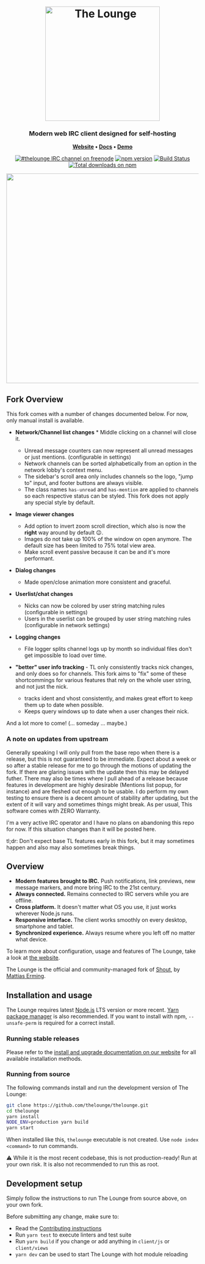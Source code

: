 <h1 align="center">
	<img
		width="300"
		alt="The Lounge"
		src="https://raw.githubusercontent.com/thelounge/thelounge/master/client/img/logo-vertical-transparent-bg.svg?sanitize=true">
</h1>

<h3 align="center">
	Modern web IRC client designed for self-hosting
</h3>

<p align="center">
	<strong>
		<a href="https://thelounge.chat/">Website</a>
		•
		<a href="https://thelounge.chat/docs">Docs</a>
		•
		<a href="https://demo.thelounge.chat/">Demo</a>
	</strong>
</p>
<p align="center">
	<a href="https://demo.thelounge.chat/"><img
		alt="#thelounge IRC channel on freenode"
		src="https://img.shields.io/badge/freenode-%23thelounge-415364.svg?colorA=ff9e18"></a>
	<a href="https://yarn.pm/thelounge"><img
		alt="npm version"
		src="https://img.shields.io/npm/v/thelounge.svg?colorA=333a41&maxAge=3600"></a>
	<a href="https://github.com/thelounge/thelounge/actions"><img
		alt="Build Status"
		src="https://github.com/thelounge/thelounge/workflows/Build/badge.svg"></a>
	<a href="https://npm-stat.com/charts.html?package=thelounge&from=2016-02-12"><img
		alt="Total downloads on npm"
		src="https://img.shields.io/npm/dy/thelounge.svg?colorA=333a41&colorB=007dc7&maxAge=3600&label=Downloads"></a>
</p>

<p align="center">
	<img src="https://raw.githubusercontent.com/thelounge/thelounge.github.io/master/img/thelounge-screenshot.png" width="550">
</p>

## Fork Overview

This fork comes with a number of changes documented below. For now, only manual install is available.

- **Network/Channel list changes** \* Middle clicking on a channel will close it.

  - Unread message counters can now represent all unread messages or just mentions. (configurable in settings)
  - Network channels can be sorted alphabetically from an option in the network lobby's context menu.
  - The sidebar's scroll area only includes channels so the logo, "jump to" input, and footer buttons are always visible.
  - The class names `has-unread` and `has-mention` are applied to channels so each respective status can be styled. This fork does not apply any special style by default.

- **Image viewer changes**

  - Add option to invert zoom scroll direction, which also is now the **right** way around by default 😉.
  - Images do not take up 100% of the window on open anymore. The default size has been limited to 75% total view area.
  - Make scroll event passive because it can be and it's more performant.

- **Dialog changes**

  - Made open/close animation more consistent and graceful.

- **Userlist/chat changes**

  - Nicks can now be colored by user string matching rules (configurable in settings)
  - Users in the userlist can be grouped by user string matching rules (configurable in network settings)

- **Logging changes**

	- File logger splits channel logs up by month so individual files don't get impossible to load over time.

- **"better" user info tracking** - TL only consistently tracks nick changes, and only does so for channels. This fork aims to "fix" some of these shortcommings for various features that rely on the whole user string, and not just the nick.

  - tracks ident and vhost consistently, and makes great effort to keep them up to date when possible.
  - Keeps query windows up to date when a user changes their nick.

And a lot more to come! (... someday ... maybe.)

### A note on updates from upstream

Generally speaking I will only pull from the base repo when there is a release, but this is not guaranteed to be immediate. Expect about a week or so after a stable release for me to go through the motions of updating the fork. If there are glaring issues with the update then this may be delayed futher. There may also be times where I pull ahead of a release because features in development are highly desirable (Mentions list popup, for instance) and are fleshed out enough to be usable. I do perform my own testing to ensure there is a decent amount of stability after updating, but the extent of it will vary and sometimes things might break. As per usual, This software comes with ZERO Warranty.

I'm a very active IRC operator and I have no plans on abandoning this repo for now. If this situation changes than it will be posted here.

tl;dr: Don't expect base TL features early in this fork, but it may sometimes happen and also may also sometimes break things.

## Overview

- **Modern features brought to IRC.** Push notifications, link previews, new message markers, and more bring IRC to the 21st century.
- **Always connected.** Remains connected to IRC servers while you are offline.
- **Cross platform.** It doesn't matter what OS you use, it just works wherever Node.js runs.
- **Responsive interface.** The client works smoothly on every desktop, smartphone and tablet.
- **Synchronized experience.** Always resume where you left off no matter what device.

To learn more about configuration, usage and features of The Lounge, take a look at [the website](https://thelounge.chat).

The Lounge is the official and community-managed fork of [Shout](https://github.com/erming/shout), by [Mattias Erming](https://github.com/erming).

## Installation and usage

The Lounge requires latest [Node.js](https://nodejs.org/) LTS version or more recent.
[Yarn package manager](https://yarnpkg.com/) is also recommended.
If you want to install with npm, `--unsafe-perm` is required for a correct install.

### Running stable releases

Please refer to the [install and upgrade documentation on our website](https://thelounge.chat/docs/install-and-upgrade) for all available installation methods.

### Running from source

The following commands install and run the development version of The Lounge:

```sh
git clone https://github.com/thelounge/thelounge.git
cd thelounge
yarn install
NODE_ENV=production yarn build
yarn start
```

When installed like this, `thelounge` executable is not created. Use `node index <command>` to run commands.

⚠️ While it is the most recent codebase, this is not production-ready! Run at
your own risk. It is also not recommended to run this as root.

## Development setup

Simply follow the instructions to run The Lounge from source above, on your own
fork.

Before submitting any change, make sure to:

- Read the [Contributing instructions](https://github.com/thelounge/thelounge/blob/master/.github/CONTRIBUTING.md#contributing)
- Run `yarn test` to execute linters and test suite
- Run `yarn build` if you change or add anything in `client/js` or `client/views`
- `yarn dev` can be used to start The Lounge with hot module reloading
